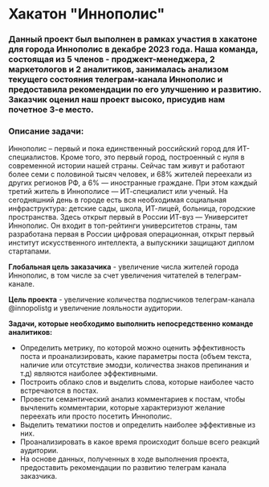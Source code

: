 # Хакатон "Иннополис"
### Данный проект был выполнен в рамках участия в хакатоне для города Иннополис в декабре 2023 года. Наша команда, состоящая из 5 членов - проджект-менеджера, 2 маркетологов и 2 аналитиков, занималась анализом текущего состояния телеграм-канала Иннополис и предоставила рекомендации по его улучшению и развитию. Заказчик оценил наш проект высоко, присудив нам почетное 3-е место.
### Описание задачи:
Иннополис – первый и пока единственный российский город для ИТ-специалистов. Кроме того, это первый город, построенный с нуля в современной истории нашей страны. Сейчас там живут и работают более семи с половиной тысяч человек, и 68% жителей переехали из других регионов РФ, а 6% — иностранные граждане. При этом каждый третий житель в Иннополисе — ИТ-специалист или ученый. На сегодняшний день в городе есть вся необходимая социальная инфраструктура: детские сады, школа, ИТ-лицей, больница, городские пространства. Здесь открыт первый в России ИТ-вуз — Университет Иннополис. Он входит в топ-рейтинги университетов страны, там разработана первая в России цифровая операционная, открыт первый институт искусственного интеллекта, а выпускники защищают диплом стартапами.

**Глобальная цель заказачика** - увеличение числа жителей города Иннополис, в том числе за счет увеличения читателей в телеграм-канале.

**Цель проекта** - увеличение количества подписчиков телеграм-канала @innopolistg и увеличение лояльности аудитории.

**Задачи, которые необходимо выполнить непосредственно команде аналитиков:**
- Определить метрику, по которой можно оценить эффективность поста и проанализировать, какие параметры поста (объем текста, наличие или отсутствие эмодзи, количества знаков препинания и т.д) являются наиболее эффективными.
- Построить облако слов и выделить слова, которые наиболее часто встречаются в постах.
- Провести семантический анализ комментариев к постам, чтобы вычленить комментарии, которые характеризуют желание переехать или просто посетить Иннополис.
- Выделить тематики постов и определить наиболее эффективные из них.
- Проанализировать в какое время происходит больше всего реакций аудитории.
- На основе данных, полученных в ходе выполнения проекта, предоставить рекомендации по развитию телеграм канала заказчика.

